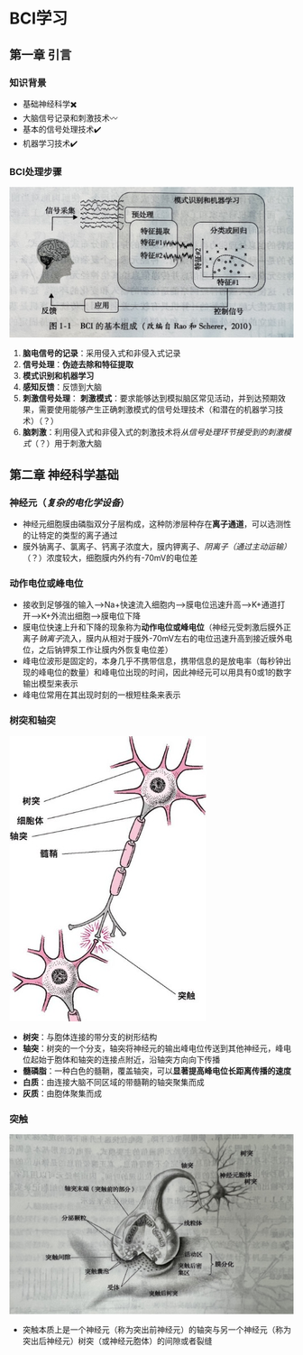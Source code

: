 # BCI学习

## 第一章 引言
### 知识背景
* 基础神经科学✖️
* 大脑信号记录和刺激技术〰️
* 基本的信号处理技术✔️
* 机器学习技术✔️
### BCI处理步骤
![BCI学习](https://github.com/lipervol/BCI_Learning/blob/main/47E8921B-B550-454A-B667-E385478E9072.jpeg)
1. **脑电信号的记录**：采用侵入式和非侵入式记录
2. **信号处理**：**伪迹去除和特征提取**
3. **模式识别和机器学习**
4. **感知反馈**：反馈到大脑
5. **刺激信号处理**：
   **刺激模式**：要求能够达到模拟脑区常见活动，并到达预期效果，需要使用能够产生正确刺激模式的信号处理技术（和潜在的机器学习技术）（？）
7. **脑刺激**：利用侵入式和非侵入式的刺激技术将*从信号处理环节接受到的刺激模式*（？）用于刺激大脑 

## 第二章 神经科学基础
### 神经元（*复杂的电化学设备*）
* 神经元细胞膜由磷脂双分子层构成，这种防渗层种存在**离子通道**，可以选测性的让特定的类型的离子通过
* 膜外钠离子、氯离子、钙离子浓度大，膜内钾离子、*阴离子（通过主动运输）*（？）浓度较大，细胞膜内外约有-70mV的电位差
### 动作电位或峰电位
* 接收到足够强的输入-->Na+快速流入细胞内-->膜电位迅速升高-->K+通道打开-->K+外流出细胞-->膜电位下降
* 膜电位快速上升和下降的现象称为**动作电位或峰电位**（神经元受刺激后膜外正离子*钠离子*流入，膜内从相对于膜外-70mV左右的电位迅速升高到接近膜外电位，之后钠钾泵工作让膜内外恢复电位差）
* 峰电位波形是固定的，本身几乎不携带信息，携带信息的是放电率（每秒钟出现的峰电位的数量）和峰电位出现的时间，因此神经元可以用具有0或1的数字输出模型来表示
* 峰电位常用在其出现时刻的一根短柱条来表示

### 树突和轴突
![神经元](https://github.com/lipervol/BCI_Learning/blob/main/F788CAB9-0EFB-4884-82BD-67E86B120213.png)
* **树突**：与胞体连接的带分支的树形结构
* **轴突**：树突的一个分支，轴突将神经元的输出峰电位传送到其他神经元，峰电位起始于胞体和轴突的连接点附近，沿轴突方向向下传播
* **髓磷脂**：一种白色的髓鞘，覆盖轴突，可以**显著提高峰电位长距离传播的速度**
* **白质**：由连接大脑不同区域的带髓鞘的轴突聚集而成
* **灰质**：由胞体聚集而成

### 突触
![突触](https://github.com/lipervol/BCI_Learning/blob/main/0CF37960-2219-4362-B799-E40C70905708.jpeg)
* 突触本质上是一个神经元（称为突出前神经元）的轴突与另一个神经元（称为突出后神经元）树突（或神经元胞体）的间隙或者裂缝
